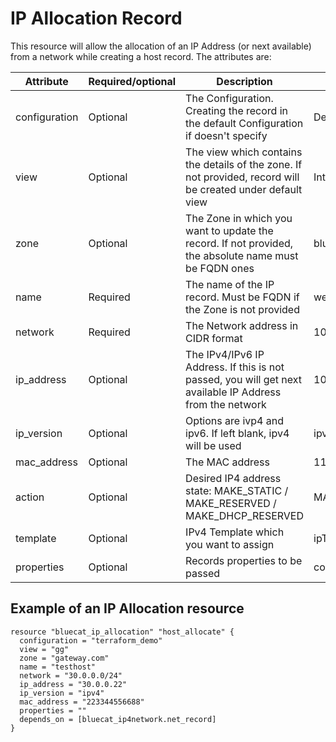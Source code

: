 # IP Allocation Record
This resource will allow the allocation of an IP Address (or next available) from a network while creating a host record. The attributes are:

| Attribute     | Required/optional | Description                                                                                                 | Example                    |
|---------------| --- |-------------------------------------------------------------------------------------------------------------|----------------------------|
| configuration | Optional | The Configuration. Creating the record in the default Configuration if doesn't specify                      | Demo                       |
| view          | Optional | The view which contains the details of the zone. If not provided, record will be created under default view | Internal                   |
| zone          | Optional | The Zone in which you want to update the record. If not provided, the absolute name must be FQDN ones       | bluecatnetworks.com        |
| name          | Required | The name of the IP record. Must be FQDN if the Zone is not provided                                         | webapp.bluecatnetworks.com |
| network       | Required | The Network address in CIDR format                                                                          | 10.0.0.0/24                |
| ip_address    | Optional | The IPv4/IPv6 IP Address. If this is not passed, you will get next available IP Address from the network    | 10.0.0.12                  |
| ip_version    | Optional | Options are ivp4 and ipv6. If left blank, ipv4 will be used                                                  | ipv4                       |
| mac_address   | Optional | The MAC address                                                                                             | 11:22:33:44:55:66          |
| action        | Optional | Desired IP4 address state: MAKE_STATIC / MAKE_RESERVED / MAKE_DHCP_RESERVED                                 | MAKE_STATIC                |
| template      | Optional | IPv4 Template which you want to assign                                                                      | ipTemplateIPv4             |
| properties    | Optional | Records properties to be passed                                                                             | comment=My comments        |

## Example of an IP Allocation resource

    resource "bluecat_ip_allocation" "host_allocate" {
      configuration = "terraform_demo"
      view = "gg"
      zone = "gateway.com"
      name = "testhost"
      network = "30.0.0.0/24"
      ip_address = "30.0.0.22"
      ip_version = "ipv4"
      mac_address = "223344556688"
      properties = ""
      depends_on = [bluecat_ip4network.net_record]
    }
